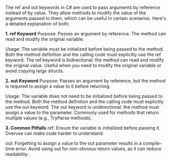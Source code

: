 The ref and out keywords in C# are used to pass arguments by reference instead of by value. They allow methods to modify the value of the arguments passed to them, which can be useful in certain scenarios. Here's a detailed explanation of both:

**1. ref Keyword**
Purpose: Passes an argument by reference. The method can read and modify the original variable.

Usage:
The variable must be initialized before being passed to the method.
Both the method definition and the calling code must explicitly use the ref keyword.
The ref keyword is bidirectional: the method can read and modify the original value.
Useful when you need to modify the original variable or avoid copying large structs.

**2. out Keyword**
Purpose: Passes an argument by reference, but the method is required to assign a value to it before returning.

Usage:
The variable does not need to be initialized before being passed to the method.
Both the method definition and the calling code must explicitly use the out keyword.
The out keyword is unidirectional: the method must assign a value to the parameter.
Commonly used for methods that return multiple values (e.g., TryParse methods).

**3. Common Pitfalls**
ref:
Ensure the variable is initialized before passing it.
Overuse can make code harder to understand.

out:
Forgetting to assign a value to the out parameter results in a compile-time error.
Avoid using out for non-obvious return values, as it can reduce readability.